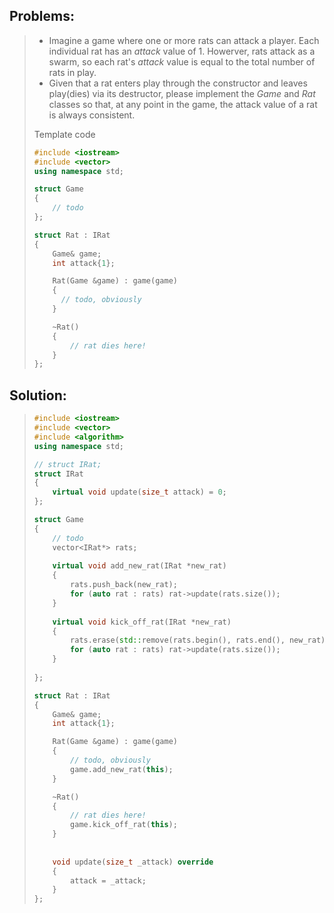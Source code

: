 ## Problems:
> - Imagine a game where one or more rats can attack a player. Each individual rat has an *attack* value of 1. Howerver, rats attack as a swarm, so each rat's *attack* value is equal to the total number of rats in play.
> - Given that a rat enters play through the constructor and leaves play(dies) via its destructor, please implement the *Game* and *Rat* classes so that, at any point in the game, the attack value of a rat is always consistent.
>
> Template code
> ```C++
> #include <iostream>
> #include <vector>
> using namespace std;
> 
> struct Game
> {
>     // todo
> };
> 
> struct Rat : IRat
> {
>     Game& game;
>     int attack{1};
> 
>     Rat(Game &game) : game(game)
>     {
>       // todo, obviously
>     }
> 
>     ~Rat() 
>     { 
>         // rat dies here!
>     }
> };
> ```


## Solution:
>```C++
> #include <iostream>
> #include <vector>
> #include <algorithm>
> using namespace std;
> 
> // struct IRat;
> struct IRat
> {
>     virtual void update(size_t attack) = 0;
> };
> 
> struct Game
> {
>     // todo
>     vector<IRat*> rats;
>     
>     virtual void add_new_rat(IRat *new_rat) 
>     {
>         rats.push_back(new_rat);
>         for (auto rat : rats) rat->update(rats.size());
>     }
>     
>     virtual void kick_off_rat(IRat *new_rat)
>     {
>         rats.erase(std::remove(rats.begin(), rats.end(), new_rat));
>         for (auto rat : rats) rat->update(rats.size());
>     }
>     
> };
> 
> struct Rat : IRat
> {
>     Game& game;
>     int attack{1};
> 
>     Rat(Game &game) : game(game)
>     {
>         // todo, obviously
>         game.add_new_rat(this);
>     }
> 
>     ~Rat() 
>     { 
>         // rat dies here!
>         game.kick_off_rat(this);
>     }
>     
>     
>     void update(size_t _attack) override
>     {
>         attack = _attack;
>     }
> };
>```